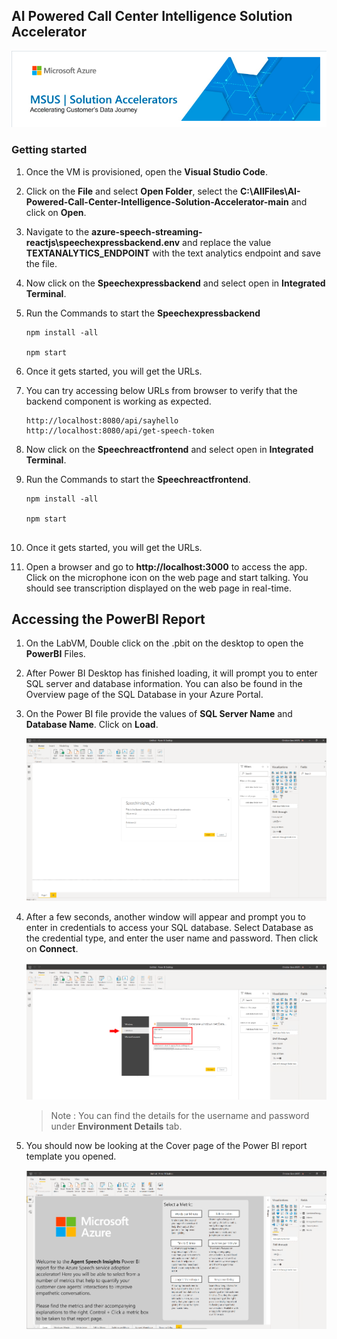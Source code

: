 ## AI Powered Call Center Intelligence Solution Accelerator

![](/images/img001.png)

### Getting started

1. Once the VM is provisioned, open the **Visual Studio Code**.

1. Click on the **File** and select **Open Folder**, select the **C:\AllFiles\AI-Powered-Call-Center-Intelligence-Solution-Accelerator-main** and click on **Open**.

1. Navigate to the **azure-speech-streaming-reactjs\speechexpressbackend\.env** and replace the value **TEXTANALYTICS_ENDPOINT** with the text analytics endpoint and save the file.

1. Now click on the **Speechexpressbackend** and select open in **Integrated Terminal**.

1. Run the Commands to start the **Speechexpressbackend**

   `````
   npm install -all
   
   npm start
   
   `````
   
1. Once it gets started, you will get the URLs.

1. You can try accessing below URLs from browser to verify that the backend component is working as expected.

   ``````
   http://localhost:8080/api/sayhello
   http://localhost:8080/api/get-speech-token
   ``````
  
 1. Now click on the **Speechreactfrontend** and select open in **Integrated Terminal**.
 
 1. Run the Commands to start the **Speechreactfrontend**.
 
    `````
    npm install -all
   
    npm start
   
    `````
   
 1. Once it gets started, you will get the URLs.
 
 1. Open a browser and go to **http://localhost:3000** to access the app. Click on the microphone icon on the web page and start talking. You should see transcription displayed on the web page in real-time.
 
 ## Accessing the PowerBI Report
 
 1. On the LabVM, Double click on the .pbit on the desktop to open the **PowerBI** Files.
 
 1. After Power BI Desktop has finished loading, it will prompt you to enter SQL server and database information. You can also be found in the Overview page of the SQL Database in your Azure Portal.
 
 1. On the Power BI file provide the values of **SQL Server Name** and **Database Name**. Click on **Load**.
 
    ![](/images/img002.png)

1. After a few seconds, another window will appear and prompt you to enter in credentials to access your SQL database. Select Database as the credential type, and enter the user name and password. Then click on **Connect**.

   ![](/images/img003.png)

   > Note : You can find the details for the username and password under **Environment Details** tab.

1. You should now be looking at the Cover page of the Power BI report template you opened.
 
   ![](/images/img004.png)

